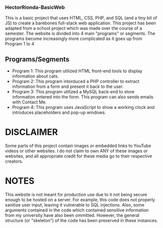 ### HectorRionda-BasicWeb
This is a basic project that uses HTML, CSS, PHP, and SQL (and a tiny bit of JS) to create a barebones full-stack web application.
This project has been adapted from a school project which was made over the course of a semester.
The website is divided into 4 main "programs" or segments. The programs become increasingly more complicated as it goes up from Program 1 to 4

## Programs/Segments
- Program 1: This program utilized HTML front-end tools to display information about cats.
- Program 2: This program intorduced a PHP controller to extract information from a form and present it back to the user.
- Program 3: This program utilized a MySQL back-end to store information entered into the form. This program can also sends emails with Contact Me.
- Program 4: This program uses JavaScript to show a working clock and introduces placeholders and pop-up windows.

# DISCLAIMER
Some parts of this project contain images or embedded links to YouTube videos or other websites.
I do not claim to own ANY of these images or websites, and all appropriate credit for these media go to their respective creators.

# NOTES
This website is not meant for production use due to it not being secure enough to be hosted on a server.
For example, this code does not properly sanitize user input, leaving it vulnerable to SQL injections.
Also, some arguments contained in the code which contained sensitive information from my university have also been ommitted.
However, the general structure (or "skeleton") of the code has been preserved in these instances.
